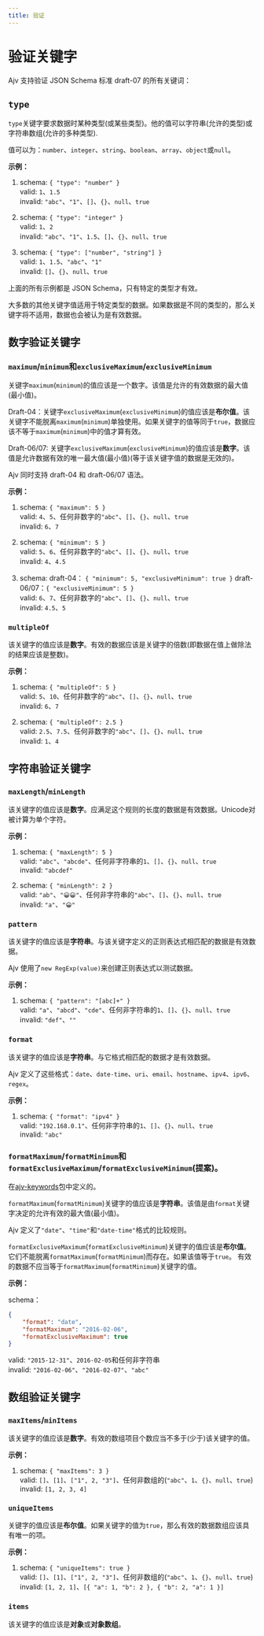 ```yaml
---
title: 验证
---
```


# 验证关键字

Ajv 支持验证 JSON Schema 标准 draft-07 的所有关键词：

## `type`

`type`关键字要求数据时某种类型(或某些类型)。他的值可以字符串(允许的类型)或字符串数组(允许的多种类型).

值可以为：`number`、`integer`、`string`、`boolean`、`array`、`object`或`null`。

**示例：**

1. schema: `{ "type": "number" }`     
   valid: `1`、`1.5`    
   invalid: `"abc"`、`"1"`、`[]`、`{}`、`null`、`true`

2. schema: `{ "type": "integer" }`     
   valid: `1`、`2`    
   invalid: `"abc"`、`"1"`、`1.5`、`[]`、`{}`、`null`、`true`

3. schema: `{ "type": ["number", "string"] }`     
   valid: `1`、`1.5`、`"abc"`、`"1"`    
   invalid: `[]`、`{}`、`null`、`true`

上面的所有示例都是 JSON Schema，只有特定的类型才有效。

大多数的其他关键字值适用于特定类型的数据。如果数据是不同的类型的，那么关键字将不适用，数据也会被认为是有效数据。

## 数字验证关键字

### `maximum`/`minimum`和`exclusiveMaximum`/`exclusiveMinimum`

关键字`maximum`(`minimum`)的值应该是一个数字。该值是允许的有效数据的最大值(最小值)。

Draft-04：关键字`exclusiveMaximum`(`exclusiveMinimum`)的值应该是**布尔值**。该关键字不能脱离`maximum`(`minimum`)单独使用。如果关键字的值等同于`true`，数据应该不等于`maximum`(`minimum`)中的值才算有效。

Draft-06/07: 关键字`exclusiveMaximum`(`exclusiveMinimum`)的值应该是**数字**。该值是允许数据有效的唯一最大值(最小值)(等于该关键字值的数据是无效的)。

Ajv 同时支持 draft-04 和 draft-06/07 语法。

**示例：**

1. schema: `{ "maximum": 5 }`     
   valid: `4`、`5`、任何非数字的`"abc"`、`[]`、`{}`、`null`、`true`  
   invalid: `6`、`7`

2. schema: `{ "minimum": 5 }`     
   valid: `5`、`6`、任何非数字的`"abc"`、`[]`、`{}`、`null`、`true`    
   invalid: `4`、`4.5`

3. schema: draft-04： `{ "minimum": 5, "exclusiveMinimum": true }` draft-06/07：`{ "exclusiveMinimum": 5 }`    
   valid: `6`、`7`、任何非数字的`"abc"`、`[]`、`{}`、`null`、`true`   
   invalid: `4.5`、`5`

### `multipleOf`  

该关键字的值应该是**数字**。有效的数据应该是关键字的倍数(即数据在值上做除法的结果应该是整数)。

**示例：**

1. schema: `{ "multipleOf": 5 }`     
   valid: `5`、`10`、任何非数字的`"abc"`、`[]`、`{}`、`null`、`true`  
   invalid: `6`、`7`

2. schema: `{ "multipleOf": 2.5 }`     
   valid: `2.5`、`7.5`、任何非数字的`"abc"`、`[]`、`{}`、`null`、`true`    
   invalid: `1`、`4`

## 字符串验证关键字

### `maxLength`/`minLength`

该关键字的值应该是**数字**。应满足这个规则的长度的数据是有效数据。Unicode对被计算为单个字符。

**示例：**

1. schema: `{ "maxLength": 5 }`     
   valid: `"abc"`、`"abcde"`、任何非字符串的`1`、`[]`、`{}`、`null`、`true`  
   invalid: `"abcdef"`

2. schema: `{ "minLength": 2 }`     
   valid: `"ab"`、`"😀😀"`、任何非字符串的`"abc"`、`[]`、`{}`、`null`、`true`    
   invalid: `"a"`、`"😀"`

### `pattern`   

该关键字的值应该是**字符串**。与该关键字定义的正则表达式相匹配的数据是有效数据。

Ajv 使用了`new RegExp(value)`来创建正则表达式以测试数据。

**示例：**

1. schema: `{ "pattern": "[abc]+" }`     
   valid: `"a"`、`"abcd"`、`"cde"`、任何非字符串的`1`、`[]`、`{}`、`null`、`true`  
   invalid: `"def"`、`""`

### `format` 

该关键字的值应该是**字符串**。与它格式相匹配的数据才是有效数据。

Ajv 定义了这些格式：`date`、`date-time`、`uri`、`email`、`hostname`、`ipv4`、`ipv6`、`regex`。

**示例：**  

1. schema: `{ "format": "ipv4" }`     
   valid: `"192.168.0.1"`、任何非字符串的`1`、`[]`、`{}`、`null`、`true`  
   invalid: `"abc"`

### `formatMaximum`/`formatMinimum`和`formatExclusiveMaximum`/`formatExclusiveMinimum`(提案)。

在[ajv-keywords](/ajv-docs-cn/routes/keywords)包中定义的。

`formatMaximum`(`formatMinimum`)关键字的值应该是**字符串**。该值是由`format`关键字决定的允许有效的最大值(最小值)。

Ajv 定义了`"date"`、`"time"`和`"date-time"`格式的比较规则。

`formatExclusiveMaximum`(`formatExclusiveMinimum`)关键字的值应该是**布尔值**。它们不能脱离`formatMaximum`(`formatMinimum`)而存在。如果该值等于`true`。 有效的数据不应当等于`formatMaximum`(`formatMinimum`)关键字的值。

**示例：**  

schema：

```json
{
    "format": "date",
    "formatMaximum": "2016-02-06",
    "formatExclusiveMaximum": true
}
```

valid: `"2015-12-31"`、`2016-02-05`和任何非字符串     
invalid: `"2016-02-06"`、`"2016-02-07"`、`"abc"`


## 数组验证关键字   

### `maxItems`/`minItems`    

该关键字的值应该是**数字**。有效的数组项目个数应当不多于(少于)该关键字的值。

**示例：**  

1. schema: `{ "maxItems": 3 }`     
   valid: `[]`、`[1]`、`["1", 2, "3"]`、任何非数组的(`"abc"`、`1`、`{}`、`null`、`true`) 
   invalid: `[1, 2, 3, 4]`

### `uniqueItems`   

关键字的值应该是**布尔值**。如果关键字的值为`true`，那么有效的数据数组应该具有唯一的项。

**示例：**  

1. schema: `{ "uniqueItems": true }`     
   valid: `[]`、`[1]`、`["1", 2, "3"]`、任何非数组的(`"abc"`、`1`、`{}`、`null`、`true`) 
   invalid: `[1, 2, 1]`、`[{ "a": 1, "b": 2 }, { "b": 2, "a": 1 }]`

### `items`   

该关键字的值应该是**对象**或**对象数组**。



























